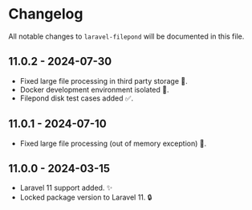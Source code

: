# Changelog

All notable changes to `laravel-filepond` will be documented in this file.

## 11.0.2 - 2024-07-30

- Fixed large file processing in third party storage 🐛.
- Docker development environment isolated 🐳.
- Filepond disk test cases added ✅.

## 11.0.1 - 2024-07-10

- Fixed large file processing (out of memory exception) 🐛.

## 11.0.0 - 2024-03-15

- Laravel 11 support added. ✨
- Locked package version to Laravel 11. 🔒
